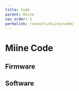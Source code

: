 ```yaml
---
title: Code
parent: Miine
nav_order: 1
permalink: /vessels/miine/code/
---
```


# Miine Code

## Firmware

## Software
